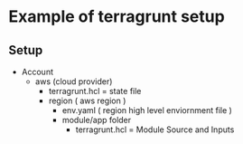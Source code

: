 # Example of terragrunt setup

## Setup

* Account
  * aws (cloud provider)
    * terragrunt.hcl = state file
    * region ( aws region )
      * env.yaml ( region high level enviornment file )
      * module/app folder
        * terragrunt.hcl = Module Source and Inputs
